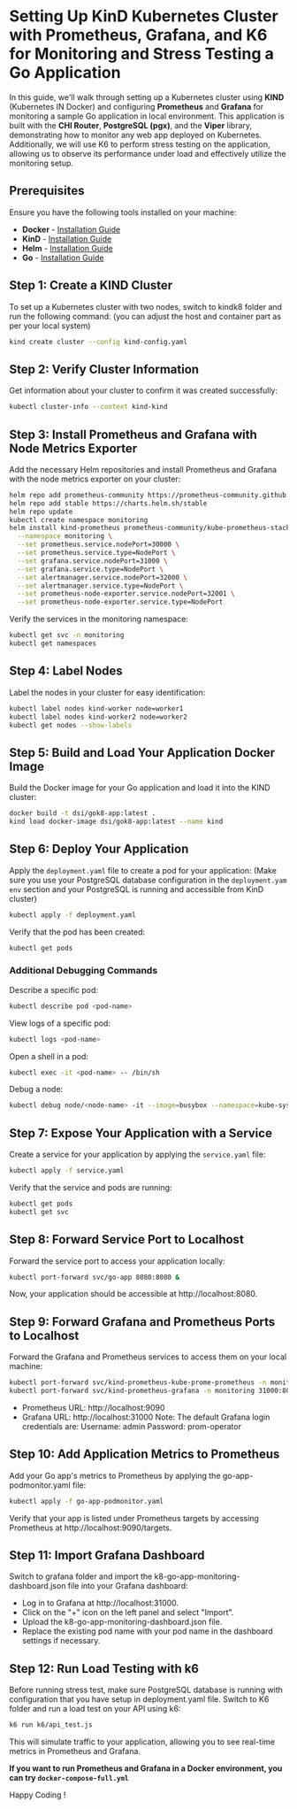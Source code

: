 # Setting Up KinD Kubernetes Cluster with Prometheus, Grafana, and K6 for Monitoring and Stress Testing a Go Application

In this guide, we'll walk through setting up a Kubernetes cluster using **KIND** (Kubernetes IN Docker) and configuring **Prometheus** and **Grafana** for monitoring a sample Go application in local environment. This application is built with the **CHI Router**, **PostgreSQL (pgx)**, and the **Viper** library, demonstrating how to monitor any web app deployed on Kubernetes. Additionally, we will use K6 to perform stress testing on the application, allowing us to observe its performance under load and effectively utilize the monitoring setup.

## Prerequisites

Ensure you have the following tools installed on your machine:

- **Docker** - [Installation Guide](https://docs.docker.com/engine/install/)
- **KinD** - [Installation Guide](https://kind.sigs.k8s.io/docs/user/quick-start/#installation)
- **Helm** - [Installation Guide](https://helm.sh/docs/intro/install/)
- **Go** - [Installation Guide](https://go.dev/doc/install)

## Step 1: Create a KIND Cluster

To set up a Kubernetes cluster with two nodes, switch to kindk8 folder and run the following command:
(you can adjust the host and container part as per your local system)
```bash
kind create cluster --config kind-config.yaml
```

## Step 2: Verify Cluster Information
Get information about your cluster to confirm it was created successfully:
```bash
kubectl cluster-info --context kind-kind
```

## Step 3: Install Prometheus and Grafana with Node Metrics Exporter
Add the necessary Helm repositories and install Prometheus and Grafana with the node metrics exporter on your cluster:
```bash
helm repo add prometheus-community https://prometheus-community.github.io/helm-charts
helm repo add stable https://charts.helm.sh/stable
helm repo update
kubectl create namespace monitoring
helm install kind-prometheus prometheus-community/kube-prometheus-stack \
  --namespace monitoring \
  --set prometheus.service.nodePort=30000 \
  --set prometheus.service.type=NodePort \
  --set grafana.service.nodePort=31000 \
  --set grafana.service.type=NodePort \
  --set alertmanager.service.nodePort=32000 \
  --set alertmanager.service.type=NodePort \
  --set prometheus-node-exporter.service.nodePort=32001 \
  --set prometheus-node-exporter.service.type=NodePort
```
Verify the services in the monitoring namespace:
```bash
kubectl get svc -n monitoring
kubectl get namespaces
```
## Step 4: Label Nodes
Label the nodes in your cluster for easy identification:
```bash
kubectl label nodes kind-worker node=worker1
kubectl label nodes kind-worker2 node=worker2
kubectl get nodes --show-labels
```
## Step 5: Build and Load Your Application Docker Image
Build the Docker image for your Go application and load it into the KIND cluster:
```bash
docker build -t dsi/gok8-app:latest .
kind load docker-image dsi/gok8-app:latest --name kind
```
## Step 6: Deploy Your Application
Apply the `deployment.yaml` file to create a pod for your application:
(Make sure you use your PostgreSQL database configuration in the `deployment.yam` `env` section and your PostgreSQL is running and accessible from KinD cluster)
```bash
kubectl apply -f deployment.yaml
```
Verify that the pod has been created:
```bash
kubectl get pods
```
### Additional Debugging Commands
Describe a specific pod:

```bash
kubectl describe pod <pod-name>
```
View logs of a specific pod:

```bash
kubectl logs <pod-name>
```
Open a shell in a pod:

```bash
kubectl exec -it <pod-name> -- /bin/sh
```
Debug a node:
```bash
kubectl debug node/<node-name> -it --image=busybox --namespace=kube-system
```
## Step 7: Expose Your Application with a Service
Create a service for your application by applying the `service.yaml` file:

```bash
kubectl apply -f service.yaml
```
Verify that the service and pods are running:

```bash
kubectl get pods
kubectl get svc
```
## Step 8: Forward Service Port to Localhost
Forward the service port to access your application locally:

```bash
kubectl port-forward svc/go-app 8080:8080 &
```
Now, your application should be accessible at http://localhost:8080.

## Step 9: Forward Grafana and Prometheus Ports to Localhost
Forward the Grafana and Prometheus services to access them on your local machine:

```bash
kubectl port-forward svc/kind-prometheus-kube-prome-prometheus -n monitoring 9090:9090 --address=0.0.0.0 &
kubectl port-forward svc/kind-prometheus-grafana -n monitoring 31000:80 --address=0.0.0.0 &
```
- Prometheus URL: http://localhost:9090
- Grafana URL: http://localhost:31000
Note: The default Grafana login credentials are:
Username: admin
Password: prom-operator

## Step 10: Add Application Metrics to Prometheus
Add your Go app's metrics to Prometheus by applying the go-app-podmonitor.yaml file:

```bash
kubectl apply -f go-app-podmonitor.yaml
```
Verify that your app is listed under Prometheus targets by accessing Prometheus at http://localhost:9090/targets.

## Step 11: Import Grafana Dashboard
Switch to grafana folder and import the k8-go-app-monitoring-dashboard.json file into your Grafana dashboard:

- Log in to Grafana at http://localhost:31000.
- Click on the "+" icon on the left panel and select "Import".
- Upload the k8-go-app-monitoring-dashboard.json file.
- Replace the existing pod name with your pod name in the dashboard settings if necessary.

## Step 12: Run Load Testing with k6
Before running stress test, make sure PostgreSQL database is running with configuration that you have setup in deployment.yaml file.
Switch to K6 folder and run a load test on your API using k6:

```bash
k6 run k6/api_test.js
```

This will simulate traffic to your application, allowing you to see real-time metrics in Prometheus and Grafana.

**If you want to run Prometheus and Grafana in a Docker environment, you can try `docker-compose-full.yml`**


Happy Coding !